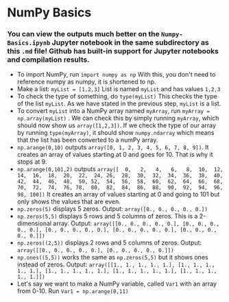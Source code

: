 # NumPy Basics
### You can view the outputs much better on the `Numpy-Basics.ipynb` Jupyter notebook in the same subdirectory as this `.md` file! Github has built-in support for Jupyter notebooks and compilation results.
 - To import NumPy, run `import numpy as np` With this, you don't need to reference numpy as numpy, it is shortened to np.
 - Make a list: `myList = [1,2,3]`  List is named `myList` and has values `1,2,3`
 - To check the type of something, do `type(myList)` This checks the type of the list `myList`. As we have stated in the previous step, `myList` is a list.
 - To convert `myList` into a NumPy array named `myArray`, run `myArray = np.array(myList)` . We can check this by simply running `myArray`, which should now show us `array([1,2,3])`. If we check the type of our array by running `type(myArray)`, it should show `numpy.ndarray` which means that the list has been converted to a numPy array.
 - `np.arange(0,10)` outputs `array([0, 1, 2, 3, 4, 5, 6, 7, 8, 9])`. It creates an array of values starting at 0 and goes for 10. That is why it stops at 9.
 - `np.arange(0,101,2)` outputs `array([  0,   2,   4,   6,   8,  10,  12,  14,  16,  18,  20,  22,  24,
        26,  28,  30,  32,  34,  36,  38,  40,  42,  44,  46,  48,  50,
        52,  54,  56,  58,  60,  62,  64,  66,  68,  70,  72,  74,  76,
        78,  80,  82,  84,  86,  88,  90,  92,  94,  96,  98, 100])` It creates an array of values starting at 0 and going to 101 but only shows the values that are even.
 - `np.zeros(5)` displays 5 zeros. Output: `array([0., 0., 0., 0., 0.])`
 - `np.zeros(5,5)` displays 5 rows and 5 columns of zeros. This is a 2-dimensional array. Output: `array([[0., 0., 0., 0., 0.],
       [0., 0., 0., 0., 0.],
       [0., 0., 0., 0., 0.],
       [0., 0., 0., 0., 0.],
       [0., 0., 0., 0., 0.]])`
 - `np.zeros((2,5))` displays 2 rows and 5 columns of zeros. Output: `array([[0., 0., 0., 0., 0.],
       [0., 0., 0., 0., 0.]])`
 - `np.ones((5,5))` works the same as `np.zeros(5,5)` but it shows ones instead of zeros. Output: `array([[1., 1., 1., 1., 1.],
       [1., 1., 1., 1., 1.],
       [1., 1., 1., 1., 1.],
       [1., 1., 1., 1., 1.],
       [1., 1., 1., 1., 1.]])`
 - Let's say we want to make a NumPy variable, called `Var1` with an array from 0-10.  Run `Var1 = np.arange(0,11)` 
